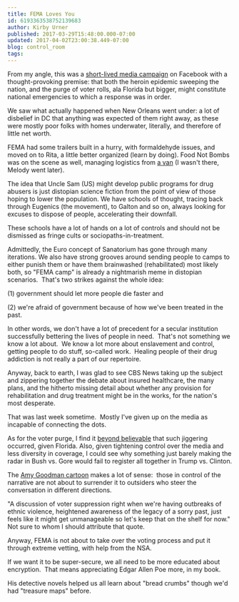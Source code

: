 ```yaml
---
title: FEMA Loves You
id: 6193363538752139683
author: Kirby Urner
published: 2017-03-29T15:48:00.000-07:00
updated: 2017-04-02T23:00:38.449-07:00
blog: control_room
tags: 
---
```


From my angle, this was a [short-lived media campaign](http://worldgame.blogspot.com/2017/03/nuts-and-bolts.html) on Facebook with a thought-provoking premise: that both the heroin epidemic sweeping the nation, and the purge of voter rolls, ala Florida but bigger, might constitute national emergencies to which a response was in order.

We saw what actually happened when New Orleans went under: a lot of disbelief in DC that anything was expected of them right away, as these were mostly poor folks with homes underwater, literally, and therefore of little net worth. 

FEMA had some trailers built in a hurry, with formaldehyde issues, and moved on to Rita, a little better organized (learn by doing). Food Not Bombs was on the scene as well, managing logistics from [a van](http://mybizmo.blogspot.com/2017/04/digital-scanning.html) (I wasn't there, Melody went later).

The idea that Uncle Sam (US) might develop public programs for drug abusers is just distopian science fiction from the point of view of those hoping to lower the population. We have schools of thought, tracing back through Eugenics (the movement), to Galton and so on, always looking for excuses to dispose of people, accelerating their downfall. 

These schools have a lot of hands on a lot of controls and should not be dismissed as fringe cults or sociopaths-in-treatment.

Admittedly, the Euro concept of Sanatorium has gone through many iterations. We also have strong grooves around sending people to camps to either punish them or have them brainwashed (rehabilitated) most likely both, so "FEMA camp" is already a nightmarish meme in distopian scenarios.  That's two strikes against the whole idea:

(1) government should let more people die faster and

(2) we're afraid of government because of how we've been treated in the past.

In other words, we don't have a lot of precedent for a secular institution successfully bettering the lives of people in need.  That's not something we know a lot about.  We know a lot more about enslavement and control, getting people to do stuff, so-called work.  Healing people of their drug addiction is not really a part of our repertoire.

Anyway, back to earth, I was glad to see CBS News taking up the subject and zippering together the debate about insured healthcare, the many plans, and the hitherto missing detail about whether any provision for rehabilitation and drug treatment might be in the works, for the nation's most desperate.

That was last week sometime.  Mostly I've given up on the media as incapable of connecting the dots.

As for the voter purge, I find it [beyond believable](http://worldgame.blogspot.com/2017/02/the-best-democracy-money-can-buy-movie.html) that such jiggering occurred, given Florida. Also, given tightening control over the media and less diversity in coverage, I could see why something just barely making the radar in Bush vs. Gore would fail to register all together in Trump vs. Clinton.

The [Amy Goodman cartoon](http://controlroom.blogspot.com/2017/03/back-on-grid.html) makes a lot of sense:  those in control of the narrative are not about to surrender it to outsiders who steer the conversation in different directions.

"A discussion of voter suppression right when we're having outbreaks of ethnic violence, heightened awareness of the legacy of a sorry past, just feels like it might get unmanageable so let's keep that on the shelf for now." Not sure to whom I should attribute that quote. 

Anyway, FEMA is not about to take over the voting process and put it through extreme vetting, with help from the NSA. 

If we want it to be super-secure, we all need to be more educated about encryption.  That means appreciating Edgar Allen Poe more, in my book. 

His detective novels helped us all learn about "bread crumbs" though we'd had "treasure maps" before.